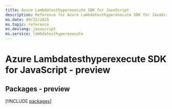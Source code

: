 ```yaml
---
title: Azure Lambdatesthyperexecute SDK for JavaScript
description: Reference for Azure Lambdatesthyperexecute SDK for JavaScript
ms.date: 09/22/2025
ms.topic: reference
ms.devlang: javascript
ms.service: lambdatesthyperexecute
---
```

# Azure Lambdatesthyperexecute SDK for JavaScript - preview
## Packages - preview
[!INCLUDE [packages](lambdatesthyperexecute-index.md)]